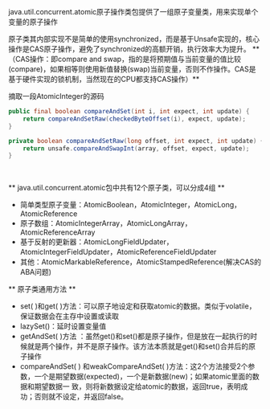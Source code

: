 java.util.concurrent.atomic原子操作类包提供了一组原子变量类，用来实现单个变量的原子操作

原子类其内部实现不是简单的使用synchronized，而是基于Unsafe实现的，核心操作是CAS原子操作，避免了synchronized的高额开销，执行效率大为提升。
** （CAS操作：即compare and swap，指的是将预期值与当前变量的值比较(compare)，如果相等则使用新值替换(swap)当前变量，否则不作操作。CAS是基于硬件实现的锁机制，当然现在的CPU都支持CAS操作）**

摘取一段AtomicInteger的源码
```java
public final boolean compareAndSet(int i, int expect, int update) {
	return compareAndSetRaw(checkedByteOffset(i), expect, update);
}

private boolean compareAndSetRaw(long offset, int expect, int update) {
	return unsafe.compareAndSwapInt(array, offset, expect, update);
}
```
<br />


** java.util.concurrent.atomic包中共有12个原子类，可以分成4组 **
* 简单类型原子变量：AtomicBoolean，AtomicInteger，AtomicLong，AtomicReference
* 原子数组：AtomicIntegerArray，AtomicLongArray，AtomicReferenceArray
* 基于反射的更新器：AtomicLongFieldUpdater，AtomicIntegerFieldUpdater，AtomicReferenceFieldUpdater
* 其他：AtomicMarkableReference，AtomicStampedReference(解决CAS的ABA问题)

** 原子类通用方法 **
* set( )和get( )方法：可以原子地设定和获取atomic的数据。类似于volatile，保证数据会在主存中设置或读取
* lazySet()：延时设置变量值
* getAndSet( )方法 ：虽然get()和set()都是原子操作，但是放在一起执行的时候就是两个操作，并不是原子操作。该方法本质就是get()和set()合并后的原子操作
* compareAndSet( ) 和weakCompareAndSet( )方法：这2个方法接受2个参数，一个是期望数据(expected)，一个是新数据(new)；如果atomic里面的数据和期望数据一 致，则将新数据设定给atomic的数据，返回true，表明成功；否则就不设定，并返回false。




 